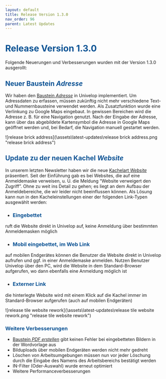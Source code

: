 ```yaml
---
layout: default
title: Release Version 1.3.0
nav_order: 96
parent: Latest Updates
---
```


# <span style="color:#0b5394">**Release Version 1.3.0**</span>

Folgende Neuerungen und Verbesserungen wurden mit der Version 1.3.0 ausgerollt:

## <span style="color:#0b5394">**Neuer Baustein *Adresse***</span>
Wir haben den [Baustein *Adresse*](/docs/record-spec-settings/grand-childs-form/address) in Univelop implementiert. Um Adressdaten zu erfassen, müssen zukünftig nicht mehr verschiedene Text- und Nummernbausteine verwendet werden.
Als Zusatzfunktion wurde eine Verlinkung zu Google Maps eingebaut. In gewissen Bereichen wird die Adresse z. B. für eine Navigation genutzt. Nach der Eingabe der Adresse, kann über das abgebildete Kartensymbol die Adresse in Google Maps geöffnet werden und, bei Bedarf, die Navigation manuell gestartet werden.  

![release brick address](\assets\latest-updates\release brick address.png "release brick address")

## <span style="color:#0b5394">**Update zu der neuen Kachel *Website***</span>  
In unserem letzten Newsletter haben wir die neue [Kachelart *Website*](/docs/software-structure.html#-kachel-website) präsentiert. Seit der Einführung gab es bei Websites, die auf eine Anmeldemaske verweisen, u. U. die Meldung “Website verweigert den Zugriff”. Ohne zu weit ins Detail zu gehen; es liegt an dem Aufbau der Anmeldebereiche, die wir leider nicht beeinflussen können. Als Lösung kann nun in den Kacheleinstellungen einer der folgenden Link-Typen ausgewählt werden:
- ### <span style="color:#0b5394">Eingebettet</span>
ruft die Website direkt in Univelop auf, keine Anmeldung über bestimmten Anmeldemasken möglich
- ### <span style="color:#0b5394">Mobil eingebettet, im Web Link</span>
auf mobilen Endgerätes können die Benutzer die Website direkt in Univelop aufrufen und ggf. in einer Anmeldemaske anmelden. Nutzen Benutzer Univelop über den PC, wird die Website in dem Standard-Browser aufgerufen, wo dann ebenfalls eine Anmeldung möglich ist
- ### <span style="color:#0b5394">Externer Link</span>
die hinterlegte Website wird mit einem Klick auf die Kachel immer im Standard-Browser aufgerufen (auch auf mobilen Endgeräten)

![release tile website rework](\assets\latest-updates\release tile website rework.png "release tile website rework")

### <span style="color:#0b5394">**Weitere Verbesserungen**</span>
- [Baustein *PDF erstellen*](/docs/record-spec-settings/grand-child-expanded/create-pdf.html) gibt keinen Fehler bei eingebetteten Bildern in der Wordvorlage aus
- Bilduploads über mobilen Endgeräten werden nicht mehr gedreht
- Löschen von Arbeitsumgebungen müssen nun vor jeder Löschung durch die Eingabe des Namens des Arbeitsbereichs bestätigt werden
- IN-Filter (Oder-Auswahl) wurde erneut optimiert
- Weitere Performanceverbesserungen
